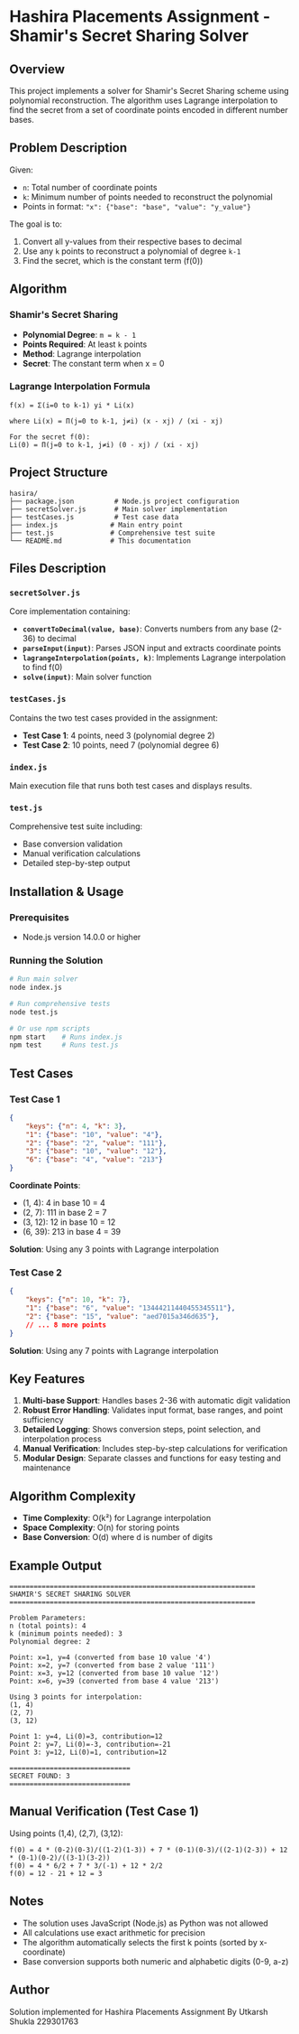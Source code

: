 # Hashira Placements Assignment - Shamir's Secret Sharing Solver

## Overview

This project implements a solver for Shamir's Secret Sharing scheme using polynomial reconstruction. The algorithm uses Lagrange interpolation to find the secret from a set of coordinate points encoded in different number bases.

## Problem Description

Given:
- `n`: Total number of coordinate points
- `k`: Minimum number of points needed to reconstruct the polynomial
- Points in format: `"x": {"base": "base", "value": "y_value"}`

The goal is to:
1. Convert all y-values from their respective bases to decimal
2. Use any `k` points to reconstruct a polynomial of degree `k-1`
3. Find the secret, which is the constant term (f(0))

## Algorithm

### Shamir's Secret Sharing
- **Polynomial Degree**: `m = k - 1`
- **Points Required**: At least `k` points
- **Method**: Lagrange interpolation
- **Secret**: The constant term when x = 0

### Lagrange Interpolation Formula
```
f(x) = Σ(i=0 to k-1) yi * Li(x)

where Li(x) = Π(j=0 to k-1, j≠i) (x - xj) / (xi - xj)

For the secret f(0):
Li(0) = Π(j=0 to k-1, j≠i) (0 - xj) / (xi - xj)
```

## Project Structure

```
hasira/
├── package.json          # Node.js project configuration
├── secretSolver.js       # Main solver implementation
├── testCases.js          # Test case data
├── index.js             # Main entry point
├── test.js              # Comprehensive test suite
└── README.md            # This documentation
```

## Files Description

### `secretSolver.js`
Core implementation containing:
- **`convertToDecimal(value, base)`**: Converts numbers from any base (2-36) to decimal
- **`parseInput(input)`**: Parses JSON input and extracts coordinate points
- **`lagrangeInterpolation(points, k)`**: Implements Lagrange interpolation to find f(0)
- **`solve(input)`**: Main solver function

### `testCases.js`
Contains the two test cases provided in the assignment:
- **Test Case 1**: 4 points, need 3 (polynomial degree 2)
- **Test Case 2**: 10 points, need 7 (polynomial degree 6)

### `index.js`
Main execution file that runs both test cases and displays results.

### `test.js`
Comprehensive test suite including:
- Base conversion validation
- Manual verification calculations
- Detailed step-by-step output

## Installation & Usage

### Prerequisites
- Node.js version 14.0.0 or higher

### Running the Solution
```bash
# Run main solver
node index.js

# Run comprehensive tests
node test.js

# Or use npm scripts
npm start    # Runs index.js
npm test     # Runs test.js
```

## Test Cases

### Test Case 1
```json
{
    "keys": {"n": 4, "k": 3},
    "1": {"base": "10", "value": "4"},
    "2": {"base": "2", "value": "111"},
    "3": {"base": "10", "value": "12"},
    "6": {"base": "4", "value": "213"}
}
```

**Coordinate Points**:
- (1, 4): 4 in base 10 = 4
- (2, 7): 111 in base 2 = 7
- (3, 12): 12 in base 10 = 12  
- (6, 39): 213 in base 4 = 39

**Solution**: Using any 3 points with Lagrange interpolation

### Test Case 2
```json
{
    "keys": {"n": 10, "k": 7},
    "1": {"base": "6", "value": "13444211440455345511"},
    "2": {"base": "15", "value": "aed7015a346d635"},
    // ... 8 more points
}
```

**Solution**: Using any 7 points with Lagrange interpolation

## Key Features

1. **Multi-base Support**: Handles bases 2-36 with automatic digit validation
2. **Robust Error Handling**: Validates input format, base ranges, and point sufficiency
3. **Detailed Logging**: Shows conversion steps, point selection, and interpolation process
4. **Manual Verification**: Includes step-by-step calculations for verification
5. **Modular Design**: Separate classes and functions for easy testing and maintenance

## Algorithm Complexity

- **Time Complexity**: O(k²) for Lagrange interpolation
- **Space Complexity**: O(n) for storing points
- **Base Conversion**: O(d) where d is number of digits

## Example Output

```
=============================================================
SHAMIR'S SECRET SHARING SOLVER
=============================================================

Problem Parameters:
n (total points): 4
k (minimum points needed): 3
Polynomial degree: 2

Point: x=1, y=4 (converted from base 10 value '4')
Point: x=2, y=7 (converted from base 2 value '111')
Point: x=3, y=12 (converted from base 10 value '12')
Point: x=6, y=39 (converted from base 4 value '213')

Using 3 points for interpolation:
(1, 4)
(2, 7)
(3, 12)

Point 1: y=4, Li(0)=3, contribution=12
Point 2: y=7, Li(0)=-3, contribution=-21
Point 3: y=12, Li(0)=1, contribution=12

==============================
SECRET FOUND: 3
==============================
```

## Manual Verification (Test Case 1)

Using points (1,4), (2,7), (3,12):

```
f(0) = 4 * (0-2)(0-3)/((1-2)(1-3)) + 7 * (0-1)(0-3)/((2-1)(2-3)) + 12 * (0-1)(0-2)/((3-1)(3-2))
f(0) = 4 * 6/2 + 7 * 3/(-1) + 12 * 2/2
f(0) = 12 - 21 + 12 = 3
```

## Notes

- The solution uses JavaScript (Node.js) as Python was not allowed
- All calculations use exact arithmetic for precision
- The algorithm automatically selects the first k points (sorted by x-coordinate)
- Base conversion supports both numeric and alphabetic digits (0-9, a-z)

## Author
Solution implemented for Hashira Placements Assignment By
Utkarsh Shukla 
229301763

